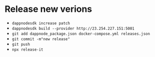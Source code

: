 
# Release new verions

- `dappnodesdk increase patch`
- `dappnodesdk build --provider http://23.254.227.151:5001`
- `git add dappnode_package.json docker-compose.yml releases.json`
- `git commit -m"new release"`
- `git push`
- `npx release-it`

